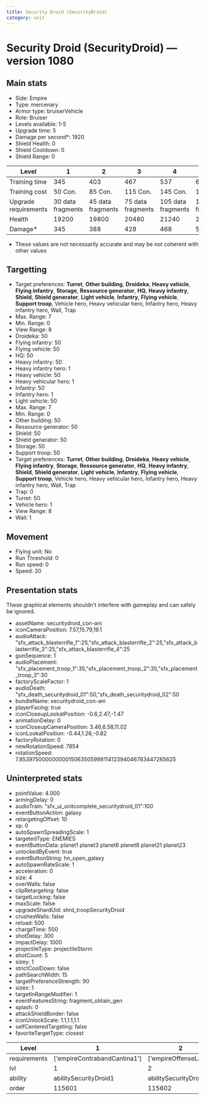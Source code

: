```yaml
---
title: Security Droid (SecurityDroid)
category: unit
---
```


# Security Droid (SecurityDroid) — version 1080

## Main stats

  * Side: Empire
  * Type: mercenary
  * Armor type: bruiserVehicle
  * Role: Bruiser
  * Levels available: 1-5
  * Upgrade time: 5
  * Damage per second*: 1920
  * Shield Health: 0
  * Shield Cooldown: 0
  * Shield Range: 0

|Level               |1                |2                |3                |4                 |5                 |
|--------------------|-----------------|-----------------|-----------------|------------------|------------------|
|Training time       |345              |403              |467              |537               |613               |
|Training cost       |50 Con.          |85 Con.          |115 Con.         |145 Con.          |175 Con.          |
|Upgrade requirements|30 data fragments|45 data fragments|75 data fragments|105 data fragments|135 data fragments|
|Health              |19200            |19800            |20480            |21240             |22080             |
|Damage*             |345              |388              |428              |468               |508               |

* These values are not necessarily accurate and may be not coherent with other values

## Targetting

  * Target preferences: **Turret**, **Other building**, **Droideka**, **Heavy vehicle**, **Flying infantry**, **Storage**, **Ressource generator**, **HQ**, **Heavy infantry**, **Shield**, **Shield generator**, **Light vehicle**, **Infantry**, **Flying vehicle**, **Support troop**, Vehicle hero, Heavy vehicular hero, Infantry hero, Heavy infantry hero, Wall, Trap
  * Max. Range: 7
  * Min. Range: 0
  * View Range: 8
  * Droideka: 50
  * Flying infantry: 50
  * Flying vehicle: 50
  * HQ: 50
  * Heavy infantry: 50
  * Heavy infantry hero: 1
  * Heavy vehicle: 50
  * Heavy vehicular hero: 1
  * Infantry: 50
  * Infantry hero: 1
  * Light vehicle: 50
  * Max. Range: 7
  * Min. Range: 0
  * Other building: 50
  * Ressource generator: 50
  * Shield: 50
  * Shield generator: 50
  * Storage: 50
  * Support troop: 50
  * Target preferences: **Turret**, **Other building**, **Droideka**, **Heavy vehicle**, **Flying infantry**, **Storage**, **Ressource generator**, **HQ**, **Heavy infantry**, **Shield**, **Shield generator**, **Light vehicle**, **Infantry**, **Flying vehicle**, **Support troop**, Vehicle hero, Heavy vehicular hero, Infantry hero, Heavy infantry hero, Wall, Trap
  * Trap: 0
  * Turret: 50
  * Vehicle hero: 1
  * View Range: 8
  * Wall: 1

## Movement

  * Flying unit: No
  * Run Threshold: 0
  * Run speed: 0
  * Speed: 20

## Presentation stats

These graphical elements shouldn't interfere with gameplay and can safely be ignored.

  * assetName: securitydroid_con-ani
  * iconCameraPosition: 7.57,15.79,19.1
  * audioAttack: "sfx_attack_blasterrifle_1":25,"sfx_attack_blasterrifle_2":25,"sfx_attack_blasterrifle_3":25,"sfx_attack_blasterrifle_4":25
  * gunSequence: 1
  * audioPlacement: "sfx_placement_troop_1":35,"sfx_placement_troop_2":35,"sfx_placement_troop_3":30
  * factoryScaleFactor: 1
  * audioDeath: "sfx_death_securitydroid_01":50,"sfx_death_securitydroid_02":50
  * bundleName: securitydroid_con-ani
  * playerFacing: true
  * iconCloseupLookatPosition: -0.6,2.47,-1.47
  * animationDelay: 0
  * iconCloseupCameraPosition: 3.46,6.58,11.02
  * iconLookatPosition: -0.44,1.26,-0.82
  * factoryRotation: 0
  * newRotationSpeed: 7854
  * rotationSpeed: 7.8539750000000001506350599811412394046783447265625

## Uninterpreted stats

  * pointValue: 4.000
  * armingDelay: 0
  * audioTrain: "sfx_ui_unitcomplete_securitydroid_01":100
  * eventButtonAction: galaxy
  * retargetingOffset: 10
  * xp: 0
  * autoSpawnSpreadingScale: 1
  * targetedType: ENEMIES
  * eventButtonData: planet1 planet3 planet6 planet8 planet21 planet23
  * unlockedByEvent: true
  * eventButtonString: hn_open_galaxy
  * autoSpawnRateScale: 1
  * acceleration: 0
  * size: 4
  * overWalls: false
  * clipRetargeting: false
  * targetLocking: false
  * maxScale: false
  * upgradeShardUid: shrd_troopSecurityDroid
  * crushesWalls: false
  * reload: 500
  * chargeTime: 500
  * shotDelay: 300
  * impactDelay: 1000
  * projectileType: projectileStorm
  * shotCount: 5
  * sizey: 1
  * strictCoolDown: false
  * pathSearchWidth: 15
  * targetPreferenceStrength: 90
  * sizex: 1
  * targetInRangeModifier: 1
  * eventFeaturesString: fragment_obtain_gen
  * splash: 0
  * attackShieldBorder: false
  * iconUnlockScale: 1.1,1.1,1.1
  * selfCenteredTargeting: false
  * favoriteTargetType: closest

|Level       |1                           |2                    |3                    |4                    |5                    |
|------------|----------------------------|---------------------|---------------------|---------------------|---------------------|
|requirements|['empireContrabandCantina1']|['empireOffenseLab2']|['empireOffenseLab3']|['empireOffenseLab3']|['empireOffenseLab3']|
|lvl         |1                           |2                    |3                    |4                    |5                    |
|ability     |abilitySecurityDroid1       |abilitySecurityDroid2|abilitySecurityDroid3|abilitySecurityDroid4|abilitySecurityDroid5|
|order       |115601                      |115602               |115603               |115605               |115606               |


